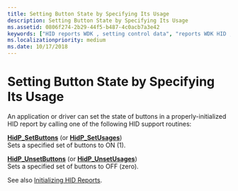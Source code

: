 ```yaml
---
title: Setting Button State by Specifying Its Usage
description: Setting Button State by Specifying Its Usage
ms.assetid: 0806f274-2b29-44f5-b487-4c0acb7a3e42
keywords: ["HID reports WDK , setting control data", "reports WDK HID , setting control data", "button usages WDK HID"]
ms.localizationpriority: medium
ms.date: 10/17/2018
---
```


# Setting Button State by Specifying Its Usage





An application or driver can set the state of buttons in a properly-initialized HID report by calling one of the following HID support routines:

<a href="" id="hidp-setbuttons--or-hidp-setusages-"></a>[**HidP\_SetButtons**](https://msdn.microsoft.com/library/windows/hardware/ff539779) (or [**HidP\_SetUsages**](https://msdn.microsoft.com/library/windows/hardware/ff539792))  
Sets a specified set of buttons to ON (1).

<a href="" id="hidp-unsetbuttons--or-hidp-unsetusages-"></a>[**HidP\_UnsetButtons**](https://msdn.microsoft.com/library/windows/hardware/ff539812) (or [**HidP\_UnsetUsages**](https://msdn.microsoft.com/library/windows/hardware/ff539819))  
Sets a specified set of buttons to OFF (zero).

<a href="" id="see-also-initializing-hid-reports-"></a>See also [Initializing HID Reports](initializing-hid-reports.md).  

 

 




